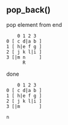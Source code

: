 ## pop_back()

pop element from end
```
    0 1 2 3
0 [ c d|a b ]
1 [ h|e f g ]
2 [ j k l|i ]
3 [|m n     ]
      R
```

done
```
    0 1 2 3
0 [ c d|a b ]
1 [ h|e f g ]
2 [ j k l|i ]
3 [|m       ]

n
```
